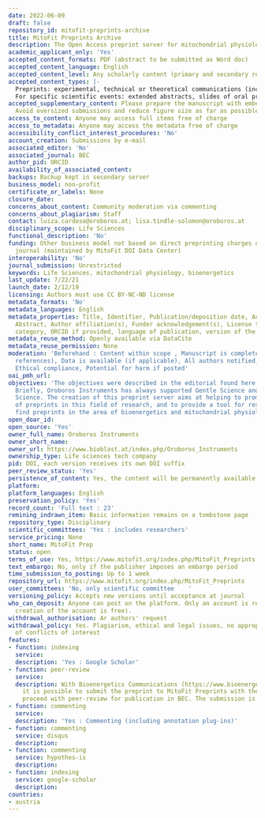 ```yaml
---
date: 2022-06-09
draft: false
repository_id: mitofit-preprints-archive
title: MitoFit Preprints Archive
description: The Open Access preprint server for mitochondrial physiology and bioenergetics
academic_applicant_only: 'Yes'
accepted_content_formats: PDF (abstract to be submitted as Word doc)
accepted_content_language: English
accepted_content_level: Any scholarly content (primary and secondary research)
accepted_content_types: |-
  Preprints: experimental, technical or theoretical communications (including commentaries and perspectives), methods sections with application examples, prior to full manuscript submission, reviews (including mini-reviews, reviews with meta-analyses or monographs).
  For specific scientific events: extended abstracts, slides of oral presentations, posters
accepted_supplementary_content: Please prepare the manuscript with embedded figures.
  Avoid oversized submissions and reduce figure size as far as possible
access_to_content: Anyone may access full items free of charge
access_to_metadata: Anyone may access the metadata free of charge
accessibility_conflict_interest_procedures: 'No'
account_creation: Submissions by e-mail
associated_editor: 'No'
associated_journal: BEC
author_pid: ORCID
availability_of_associated_content:
backups: Backup kept in secondary server
business_model: non-profit
certificate_or_labels: None
closure_date:
concerns_about_content: Community moderation via commenting
concerns_about_plagiarism: Staff
contact: luiza.cardoso@oroboros.at; lisa.tindle-solomon@oroboros.at
disciplinary_scope: Life Sciences
functional_description: 'No'
funding: Other business model not based on direct preprinting charges or associated
  journal (maintained by MitoFit DOI Data Center)
interoperability: 'No'
journal_submission: Unrestricted
keywords: Life Sciences, mitochondrial physiology, bioenergetics
last_update: 7/22/21
launch_date: 2/12/19
licensing: Authors must use CC BY-NC-ND license
metadata_formats: 'No'
metadata_languages: English
metadata_properties: Title, Identifier, Publication/deposition date, Author name(s),
  Abstract, Author affiliation(s), Funder acknowledgement(s), License type(s), Subject
  category, ORCID if provided, language of publication, version of the manuscript
metadata_reuse_method: Openly available via DataCite
metadata_reuse_permission: None
moderation: 'Beforehand : Content within scope , Manuscript is complete (methods,
  references), Data is available (if applicable), All authors notified, Legal compliance,
  Ethical compliance, Potential for harm if posted'
oai_pmh_url:
objectives: 'The objectives were described in the editorial found here: https://www.mitofit.org/index.php/Gnaiger_2019_MitoFit_Preprints_Editorial.
  Briefly, Oroboros Instruments has always supported Gentle Science and thus Open
  Science. The creation of this preprint server aims at helping to promote the concept
  of preprints in this field of research, and to provide a tool for researchers to
  find preprints in the area of bioenergetics and mitochondrial physiology.'
open_doar_id:
open_source: 'Yes'
owner_full_name: Oroboros Instruments
owner_short_name:
owner_url: https://www.bioblast.at/index.php/Oroboros_Instruments
ownership_type: Life sciences tech company
pid: DOI, each version receives its own DOI suffix
peer_review_status: 'Yes'
persistence_of_content: Yes, the content will be permanently available
platform:
platform_languages: English
preservation_policy: 'Yes'
record_count: 'Full text : 23'
remining_indrawn_item: Basic information remains on a tombstone page
repository_type: Disciplinary
scientific_committees: 'Yes : includes researchers'
service_pricing: None
short_name: MitoFit Prep
status: open
terms_of_use: Yes, https://www.mitofit.org/index.php/MitoFit_Preprints
text_embargo: No, only if the publisher imposes an embargo period
time_submission_to_posting: Up to 1 week
repository_url: https://www.mitofit.org/index.php/MitoFit_Preprints
user_committees: 'No, only scientific committee    '
versioning_policy: Accepts new versions until acceptance at journal
who_can_deposit: Anyone can post on the platform. Only an account is required ( The
  creation of the account is free).
withdrawal_authorisation: Ar authors' request
withdrawal_policy: Yes. Plagiarism, ethical and legal issues, no appropriate declaration
  of conflicts of interest
features:
- function: indexing
  service:
  description: 'Yes : Google Scholar'
- function: peer-review
  service:
  description: With Bioenergetics Communications (https://www.bioenergetics-communications.org/index.php/bec/about/submissions)
    it is possible to submit the preprint to MitoFit Preprints with the option to
    proceed with peer-review for publication in BEC. The submission is free of charge.
- function: commenting
  service:
  description: 'Yes : Commenting (including annotation plug-ins)'
- function: commenting
  service: disqus
  description:
- function: commenting
  service: hypothes-is
  description:
- function: indexing
  service: google-scholar
  description:
countries:
- austria
---
```



